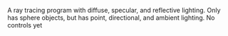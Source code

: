 A ray tracing program with diffuse, specular, and reflective lighting. Only has sphere objects, but has point, directional, and ambient lighting. No controls yet
